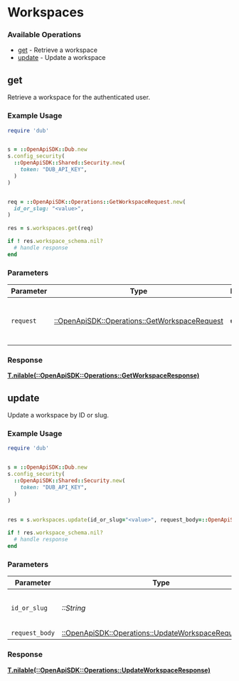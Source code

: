 # Workspaces


### Available Operations

* [get](#get) - Retrieve a workspace
* [update](#update) - Update a workspace

## get

Retrieve a workspace for the authenticated user.

### Example Usage

```ruby
require 'dub'


s = ::OpenApiSDK::Dub.new
s.config_security(
  ::OpenApiSDK::Shared::Security.new(
    token: "DUB_API_KEY",
  )
)


req = ::OpenApiSDK::Operations::GetWorkspaceRequest.new(
  id_or_slug: "<value>",
)
    
res = s.workspaces.get(req)

if ! res.workspace_schema.nil?
  # handle response
end

```

### Parameters

| Parameter                                                                                       | Type                                                                                            | Required                                                                                        | Description                                                                                     |
| ----------------------------------------------------------------------------------------------- | ----------------------------------------------------------------------------------------------- | ----------------------------------------------------------------------------------------------- | ----------------------------------------------------------------------------------------------- |
| `request`                                                                                       | [::OpenApiSDK::Operations::GetWorkspaceRequest](../../models/operations/getworkspacerequest.md) | :heavy_check_mark:                                                                              | The request object to use for the request.                                                      |


### Response

**[T.nilable(::OpenApiSDK::Operations::GetWorkspaceResponse)](../../models/operations/getworkspaceresponse.md)**


## update

Update a workspace by ID or slug.

### Example Usage

```ruby
require 'dub'


s = ::OpenApiSDK::Dub.new
s.config_security(
  ::OpenApiSDK::Shared::Security.new(
    token: "DUB_API_KEY",
  )
)

    
res = s.workspaces.update(id_or_slug="<value>", request_body=::OpenApiSDK::Operations::UpdateWorkspaceRequestBody.new())

if ! res.workspace_schema.nil?
  # handle response
end

```

### Parameters

| Parameter                                                                                                     | Type                                                                                                          | Required                                                                                                      | Description                                                                                                   |
| ------------------------------------------------------------------------------------------------------------- | ------------------------------------------------------------------------------------------------------------- | ------------------------------------------------------------------------------------------------------------- | ------------------------------------------------------------------------------------------------------------- |
| `id_or_slug`                                                                                                  | *::String*                                                                                                    | :heavy_check_mark:                                                                                            | The ID or slug of the workspace to update.                                                                    |
| `request_body`                                                                                                | [::OpenApiSDK::Operations::UpdateWorkspaceRequestBody](../../models/operations/updateworkspacerequestbody.md) | :heavy_minus_sign:                                                                                            | N/A                                                                                                           |


### Response

**[T.nilable(::OpenApiSDK::Operations::UpdateWorkspaceResponse)](../../models/operations/updateworkspaceresponse.md)**

